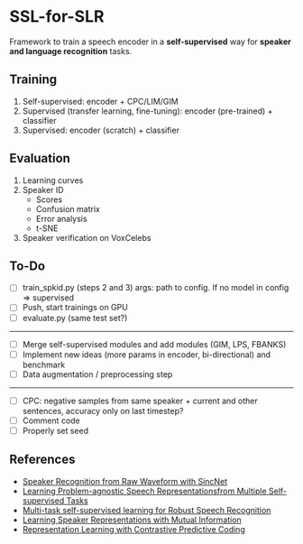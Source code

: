 # SSL-for-SLR

Framework to train a speech encoder in a **self-supervised** way for **speaker and language recognition** tasks.

## Training

1. Self-supervised: encoder + CPC/LIM/GIM
2. Supervised (transfer learning, fine-tuning): encoder (pre-trained) + classifier
3. Supervised: encoder (scratch) + classifier

## Evaluation

1. Learning curves
2. Speaker ID
    - Scores
    - Confusion matrix
    - Error analysis
    - t-SNE
3. Speaker verification on VoxCelebs

## To-Do

- [ ] train_spkid.py (steps 2 and 3) args: path to config. If no model in config => supervised
- [ ] Push, start trainings on GPU
- [ ] evaluate.py (same test set?)

---

- [ ] Merge self-supervised modules and add modules (GIM, LPS, FBANKS)
- [ ] Implement new ideas (more params in encoder, bi-directional) and benchmark
- [ ] Data augmentation / preprocessing step

---

- [ ] CPC: negative samples from same speaker + current and other sentences, accuracy only on last timestep?
- [ ] Comment code
- [ ] Properly set seed

## References

- [Speaker Recognition from Raw Waveform with SincNet](https://arxiv.org/abs/1808.00158)
- [Learning Problem-agnostic Speech Representationsfrom Multiple Self-supervised Tasks](https://arxiv.org/pdf/1904.03416.pdf)
- [Multi-task self-supervised learning for Robust Speech Recognition](https://arxiv.org/pdf/2001.09239.pdf)
- [Learning Speaker Representations with Mutual Information](https://arxiv.org/pdf/1812.00271.pdf)
- [Representation Learning with Contrastive Predictive Coding](https://arxiv.org/pdf/1807.03748.pdf)